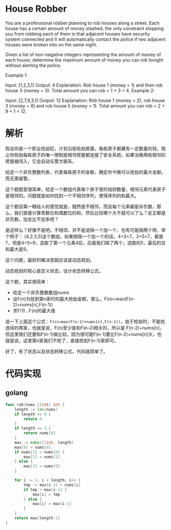 # House Robber
You are a professional robber planning to rob houses along a street. Each house has a certain amount of money stashed, the only constraint stopping you from robbing each of them is that adjacent houses have security system connected and it will automatically contact the police if two adjacent houses were broken into on the same night.

Given a list of non-negative integers representing the amount of money of each house, determine the maximum amount of money you can rob tonight without alerting the police.

Example 1:

Input: [1,2,3,1]
Output: 4
Explanation: Rob house 1 (money = 1) and then rob house 3 (money = 3).
             Total amount you can rob = 1 + 3 = 4.
Example 2:

Input: [2,7,9,3,1]
Output: 12
Explanation: Rob house 1 (money = 2), rob house 3 (money = 9) and rob house 5 (money = 1).
             Total amount you can rob = 2 + 9 + 1 = 12.

# 解析

假设你是一个职业抢劫犯，计划沿街抢劫房屋。每栋房子都藏有一定数量的钱，阻止你抢劫每栋房子的唯一限制是相邻房屋都连接了安全系统，如果当晚两栋相邻的房屋被闯入，它会自动与警方联系。

给定一个非负整数列表，代表每栋房子的金额，确定你今晚可以抢劫的最大金额，而无需报警。

这个题题意很简单，给定一个数组代表每个房子里的钱财数量，相邻元素代表房子是相邻的。问题就是如何找到一个不相邻序列，使得序列的和最大。

这个题目第一眼给人的感觉就是，既然是不相邻，而且每个元素都是非负数，那么，我们直接计算奇数位和偶数位的和，然后比较哪个大不就可以了么？反正都是非负数，加总比不加多吧？

是这样么？好像不是吧。不相邻，并不是说隔一个加一个，也有可能隔两个呀，举个例子：
[4,2,3,5]这个数组，如果按隔一个加一个的话，4+3=7，2+5=7，都是7，但是4+5=9，选取了第一个元素4后，后面我们隔了两个，选取的5，最后的总和最大是9。

这个问题，最好的解决思路应该是动态规划。

动态规划的核心是定义状态，设计状态转移公式。

这个题，其实很简单：

* 给定一个非负整数数组nums
* 设F(n)为抢到第n家时的最大抢劫金额，那么，F(n)=max(F(n-2)+nums[n],F(n-1))
* 求F(1)...F(n)的最大值

说一下上面这个公式：`F(n)=max(F(n-2)+nums[n],F(n-1))`，由于抢劫时，不能抢连续的两家，也就是说，F(n)至少是和F(n-2)相关的，所以是 F(n-2)+nums[n]，但这里我们还要和F(n-1)做比较，因为很可能F(n-1)要比F(n-2)+nums[n]大，也就是说，这里第n家我们不抢了，直接抢到F(n-1)家即可。

好了，有了状态以及状态转移公式，代码就简单了。

# 代码实现

## golang

```go
func rob(nums []int) int {
    length := len(nums)
    if length == 0 {
        return 0
    }
    if length == 1 {
        return nums[0]
    }
    max := make([]int, length)
    max[0] = nums[0]
    if nums[1] > nums[0] {
        max[1] = nums[1]
    } else {
        max[1] = nums[0]
    }

    for i := 2; i < length; i++ {
        tmp := max[i-2] + nums[i]
        if tmp > max[i-1] {
            max[i] = tmp
        } else {
            max[i] = max[i-1]
        }
    }
    return max[length-1]
}
```
